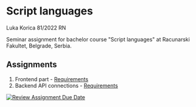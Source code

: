# Script languages

Luka Korica 81/2022 RN

Seminar assignment for bachelor course "Script languages" at Racunarski Fakultet, Belgrade, Serbia. 

## Assignments
1. Frontend part - [Requirements](assignments/assignment_1.pdf) 
2. Backend API connections - [Requirements](assignments/assignment_2.pdf)

[![Review Assignment Due Date](https://classroom.github.com/assets/deadline-readme-button-24ddc0f5d75046c5622901739e7c5dd533143b0c8e959d652212380cedb1ea36.svg)](https://classroom.github.com/a/1WQqteTv)
